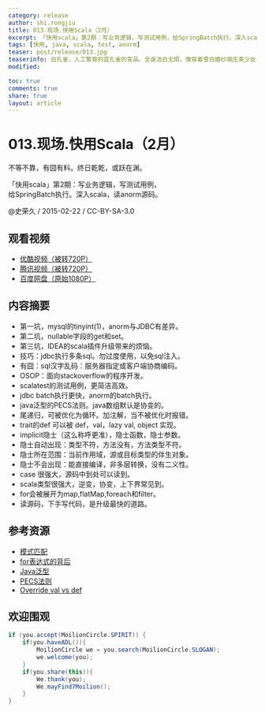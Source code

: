 ```yaml
---
category: release
author: shi.rongjiu
title: 013.现场.快用Scala（2月）
excerpt: 「快用scala」第2期：写业务逻辑，写测试用例，给SpringBatch执行。深入scala，读anorm源码。
tags: [快用, java, scala, test, anorm]
teaser: post/release/013.jpg
teaserinfo: 白孔雀，人工繁育的蓝孔雀的变品。全身洁白无瑕，像穿着雪白婚纱端庄美少女，但，雌孔雀们并不这么认为 :D
modified: 

toc: true
comments: true
share: true
layout: article
---
```


# 013.现场.快用Scala（2月）

不等不靠，有囧有料。终日乾乾，或跃在渊。  

「快用scala」第2期：写业务逻辑，写测试用例，  
给SpringBatch执行。深入scala，读anorm源码。  

@史荣久 / 2015-02-22 / CC-BY-SA-3.0  

## 观看视频

  * [优酷视频（被转720P）](http://v.youku.com/v_show/id_XODk4MDA2NTQw.html)
  * [腾讯视频（被转720P）](http://v.qq.com/page/e/r/h/e0147kurmrh.html)
  * [百度网盘（原始1080P）](http://pan.baidu.com/share/link?shareid=3935315343&uk=1380913564&fid=947382626103785)

## 内容摘要

  * 第一坑，mysql的tinyint(1)，anorm与JDBC有差异。
  * 第二坑，nullable字段的get和set。
  * 第三坑，IDEA的scala插件升级带来的烦恼。
  * 技巧：jdbc执行多条sql。勿过度使用，以免sql注入。
  * 有囧：sql汉字乱码：服务器指定或客户端协商编码。
  * OSOP：面向stackoverflow的程序开发。
  * scalatest的测试用例，更简洁高效。
  * jdbc batch执行更快，anorm的batch执行。
  * java泛型的PECS法则。java数组默认是协变的。
  * 尾递归，可被优化为循环。加注解，当不被优化时报错。
  * trait的def 可以被 def，val，lazy val, object 实现。
  * implicit隐士（这么称呼更准），隐士函数，隐士参数。
  * 隐士自动出现：类型不符，方法没有，方法类型不符。
  * 隐士所在范围：当前作用域，源或目标类型的伴生对象。
  * 隐士不会出现：能直接编译，非多层转换，没有二义性。
  * case 很强大，源码中到处可以读到。
  * scala类型很强大，逆变，协变，上下界常见到。
  * for会被展开为map,flatMap,foreach和filter。
  * 读源码，下手写代码，是升级最快的道路。

## 参考资源

  * [模式匹配](http://hongjiang.info/scala-pattern-matching-1/)
  * [for表达式的背后](http://hongjiang.info/scala-pitfalls-3/)
  * [Java泛型](http://hongjiang.info/java-generics)
  * [PECS法则](http://stackoverflow.com/questions/2723397)
  * [Override val vs def](http://stackoverflow.com/questions/19642053)

## 欢迎围观

``` java
if (you.accept(MoilionCircle.SPIRIT)) {
    if(you.haveADL()){
        MoilionCircle we = you.search(MoilionCircle.SLOGAN);
        we.welcome(you);
    }
    if(you.share(this)){
        We.thank(you);
        We.mayFind7Moilion();
    }
}
```

